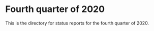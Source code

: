 Fourth quarter of 2020
======================

This is the directory for status reports for the fourth quarter of 2020.
